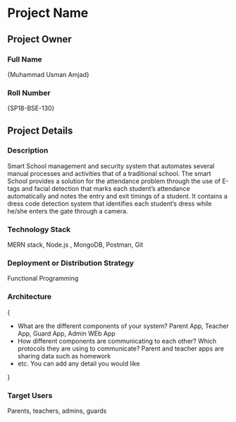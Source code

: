 # Project Name

## Project Owner
### Full Name
{Muhammad Usman Amjad}

### Roll Number
{SP18-BSE-130}

## Project Details
### Description
 Smart School management and security system that automates several manual processes and activities that of a traditional school. The smart School provides a solution for the attendance problem through the use of E-tags and facial detection that marks each student’s attendance automatically and notes the entry and exit timings of a student. It contains a dress code detection system that identifies each student’s dress while he/she enters the gate through a camera.

### Technology Stack
 MERN stack, Node.js , MongoDB, Postman, Git

### Deployment or Distribution Strategy
  Functional Programming

### Architecture
 {
  - What are the different components of your system?
    Parent App, Teacher App, Guard App, Admin WEb App
  - How different components are communicating to each other? Which protocols they are using to communicate?
    Parent and teacher apps are sharing data such as homework
  - etc. You can add any detail you would like
  
 }

### Target Users
 Parents, teachers, admins, guards
